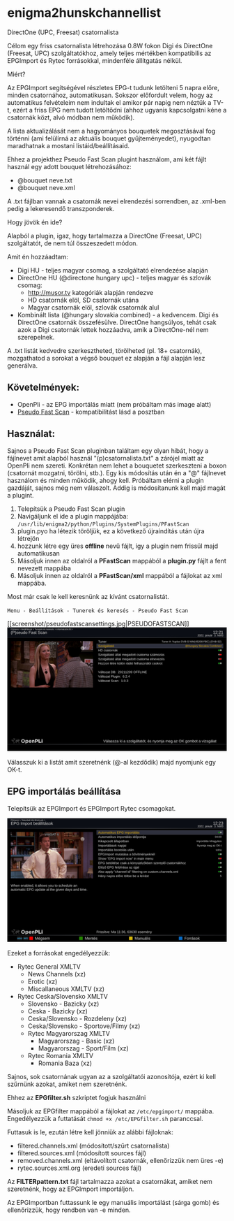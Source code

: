 # enigma2hunskchannellist
DirectOne (UPC, Freesat) csatornalista

Célom egy friss csatornalista létrehozása 0.8W fokon Digi és DirectOne (Freesat, UPC) szolgáltatókhoz, amely teljes mértékben kompatibilis az EPGImport és Rytec forrásokkal, mindenféle állítgatás nélkül.

Miért?

Az EPGImport segítségével részletes EPG-t tudunk letölteni 5 napra előre, minden csatornához, automatikusan. Sokszor előfordult velem, hogy az automatikus felvételeim nem indultak el amikor pár napig nem néztük a TV-t, ezért a friss EPG nem tudott letöltődni (ahhoz ugyanis kapcsolgatni kéne a csatornák közt, alvó módban nem működik).

A lista aktualizálását nem a hagyományos bouquetek megosztásával fog történni (ami felülírná az aktuális bouquet gyűjteményedet), nyugodtan maradhatnak a mostani listáid/beállításaid.

Ehhez a projekthez Pseudo Fast Scan plugint használom, ami két fájlt használ egy adott bouquet létrehozásához:

- @bouquet neve.txt
- @bouquet neve.xml

A .txt fájlban vannak a csatornák nevei elrendezési sorrendben, az .xml-ben pedig a lekeresendő transzponderek.

Hogy jövök én ide?

Alapból a plugin, igaz, hogy tartalmazza a DirectOne (Freesat, UPC) szolgáltatót, de nem túl összeszedett módon. 

Amit én hozzáadtam:

- Digi HU - teljes magyar csomag, a szolgáltató elrendezése alapján
- DirectOne HU (@directone hungary upc) - teljes magyar és szlovák csomag:
    - http://musor.tv kategóriák alapján rendezve 
    - HD csatornák elöl, SD csatornák utána
    - Magyar csatornák elöl, szlovák csatornák alul
- Kombinált lista (@hungary slovakia combined) - a kedvencem. Digi és DirectOne csatornák összefésülve. DirectOne hangsúlyos, tehát csak azok a Digi csatornák lettek hozzáadva, amik a DirectOne-nél nem szerepelnek.

A .txt listát kedvedre szerkesztheted, törölheted (pl. 18+ csatornák), mozgathatod a sorokat a végső bouquet ez alapján a fájl alapján lesz generálva.

## Követelmények:

- OpenPli - az EPG importálás miatt (nem próbáltam más image alatt)
- [Pseudo Fast Scan](http://www.ab-forum.info/viewtopic.php?f=468&t=76382) - kompatibilitást lásd a posztban

## Használat:

Sajnos a Pseudo Fast Scan pluginban találtam egy olyan hibát, hogy a fájlnevet amit alapból használ "(p)csatornalista.txt" a zárójel miatt az OpenPli nem szereti. Konkrétan nem lehet a bouquetet szerkeszteni a boxon (csatornát mozgatni, törölni, stb.). Egy kis módosítás után én a "@" fájlnevet használom és minden működik, ahogy kell. Próbáltam elérni a plugin gazdáját, sajnos még nem válaszolt. Addig is módosítanunk kell majd magát a plugint.

1. Telepítsük a Pseudo Fast Scan plugin
2. Navigáljunk el ide a plugin mappájába:
`/usr/lib/enigma2/python/Plugins/SystemPlugins/PFastScan` 
3. plugin.pyo ha létezik töröljük, ez a következő újraindítás után újra létrejön
4. hozzunk létre egy üres **offline** nevű fájlt, így a plugin nem frissül majd automatikusan
5. Másoljuk innen az oldalról a **PFastScan** mappából a **plugin.py** fájlt a fent nevezett mappába
6. Másoljuk innen az oldalról a **PFastScan/xml** mappából a fájlokat az xml mappába.

Most már csak le kell keresnünk az kívánt csatornalistát. 

`Menu - Beállítások - Tunerek és keresés - Pseudo Fast Scan`

[[screenshot/pseudofastscansettings.jpg|PSEUDOFASTSCAN]]
![PSEUDOFASTSCAN](https://raw.githubusercontent.com/adrianmihalko/enigma2hunskchannellist/main/screenshot/pseudofastscansettings.jpg "Pseudo Fast Scan settings")


Válasszuk ki a listát amit szeretnénk (@-al kezdődik) majd nyomjunk egy OK-t.

## EPG importálás beállítása

Telepítsük az EPGImport és EPGImport Rytec csomagokat.

![EPGIMPORT](https://raw.githubusercontent.com/adrianmihalko/enigma2hunskchannellist/main/screenshot/epgimportsettings.jpeg "EPGImport settings")

Ezeket a forrásokat engedélyezzük:

- Rytec General XMLTV
    - News Channels (xz)
    - Erotic (xz)
    - Miscallaneous XMLTV (xz)
- Rytec Ceska/Slovensko XMLTV
    - Slovensko - Bazicky (xz)
    - Ceska - Bazicky (xz)
    - Ceska/Slovensko - Rozdeleny (xz)
    - Ceska/Slovensko - Sportove/Filmy (xz)
  - Rytec Magyarorszag XMLTV
    - Magyarorszag - Basic (xz)
    - Magyarorszag - Sport/Film (xz)
  - Rytec Romania XMLTV
    - Romania Baza (xz)

Sajnos, sok csatornának ugyan az a szolgáltatói azonosítója, ezért ki kell szűrnünk azokat, amiket nem szeretnénk.

Ehhez az **EPGfilter.sh** szkriptet fogjuk használni

Másoljuk az EPGfilter mappából a fájlokat az `/etc/epgimport/` mappába. Engedélyezzük a futtatását `chmod +x /etc/EPGfilter.sh` paranccsal. 

Futtasuk is le, ezután létre kell jönniük az alábbi fájloknak:

- filtered.channels.xml (módosított/szűrt csatornalista)
- filtered.sources.xml (módosított sources fájl)
- removed.channels.xml (eltávolított csatornák, ellenőrizzük nem üres -e)
- rytec.sources.xml.org (eredeti sources fájl)

Az **FILTERpattern.txt** fájl tartalmazza azokat a csatornákat, amiket nem szeretnénk, hogy az EPGImport importáljon.

Az EPGImportban futtassunk le egy manuális importálást (sárga gomb) és ellenőrizzük, hogy rendben van -e minden.
